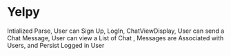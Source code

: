 # Yelpy
Intialized Parse, User can Sign Up, LogIn, ChatViewDisplay, User can send a Chat Message, User can view a List of Chat , Messages are Associated with Users, and Persist Logged in User
